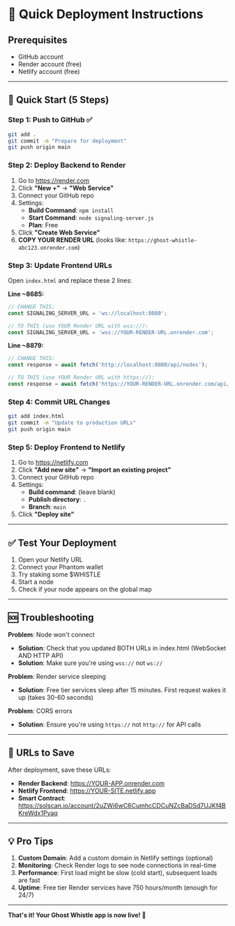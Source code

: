 # 🚀 Quick Deployment Instructions

## Prerequisites
- GitHub account
- Render account (free)
- Netlify account (free)

---

## 🎯 Quick Start (5 Steps)

### Step 1: Push to GitHub ✅
```bash
git add .
git commit -m "Prepare for deployment"
git push origin main
```

### Step 2: Deploy Backend to Render
1. Go to https://render.com
2. Click **"New +"** → **"Web Service"**
3. Connect your GitHub repo
4. Settings:
   - **Build Command**: `npm install`
   - **Start Command**: `node signaling-server.js`
   - **Plan**: Free
5. Click **"Create Web Service"**
6. **COPY YOUR RENDER URL** (looks like: `https://ghost-whistle-abc123.onrender.com`)

### Step 3: Update Frontend URLs
Open `index.html` and replace these 2 lines:

**Line ~8685:**
```javascript
// CHANGE THIS:
const SIGNALING_SERVER_URL = 'ws://localhost:8080';

// TO THIS (use YOUR Render URL with wss://):
const SIGNALING_SERVER_URL = 'wss://YOUR-RENDER-URL.onrender.com';
```

**Line ~8879:**
```javascript
// CHANGE THIS:
const response = await fetch('http://localhost:8080/api/nodes');

// TO THIS (use YOUR Render URL with https://):
const response = await fetch('https://YOUR-RENDER-URL.onrender.com/api/nodes');
```

### Step 4: Commit URL Changes
```bash
git add index.html
git commit -m "Update to production URLs"
git push origin main
```

### Step 5: Deploy Frontend to Netlify
1. Go to https://netlify.com
2. Click **"Add new site"** → **"Import an existing project"**
3. Connect your GitHub repo
4. Settings:
   - **Build command**: (leave blank)
   - **Publish directory**: `.`
   - **Branch**: `main`
5. Click **"Deploy site"**

---

## ✅ Test Your Deployment

1. Open your Netlify URL
2. Connect your Phantom wallet
3. Try staking some $WHISTLE
4. Start a node
5. Check if your node appears on the global map

---

## 🆘 Troubleshooting

**Problem**: Node won't connect
- **Solution**: Check that you updated BOTH URLs in index.html (WebSocket AND HTTP API)
- **Solution**: Make sure you're using `wss://` not `ws://`

**Problem**: Render service sleeping
- **Solution**: Free tier services sleep after 15 minutes. First request wakes it up (takes 30-60 seconds)

**Problem**: CORS errors
- **Solution**: Ensure you're using `https://` not `http://` for API calls

---

## 📝 URLs to Save

After deployment, save these URLs:

- **Render Backend**: https://YOUR-APP.onrender.com
- **Netlify Frontend**: https://YOUR-SITE.netlify.app
- **Smart Contract**: https://solscan.io/account/2uZWi6wC6CumhcCDCuNZcBaDSd7UJKf4BKreWdx1Pyaq

---

## 💡 Pro Tips

1. **Custom Domain**: Add a custom domain in Netlify settings (optional)
2. **Monitoring**: Check Render logs to see node connections in real-time
3. **Performance**: First load might be slow (cold start), subsequent loads are fast
4. **Uptime**: Free tier Render services have 750 hours/month (enough for 24/7)

---

**That's it! Your Ghost Whistle app is now live! 🎉**

